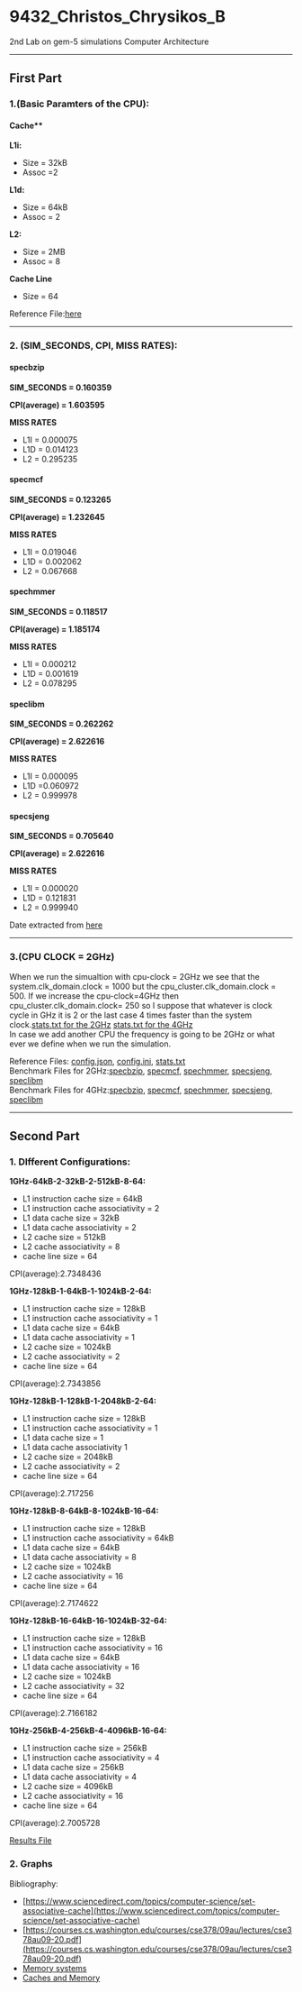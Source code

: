 # 9432_Christos_Chrysikos_B
2nd Lab on gem-5 simulations Computer Architecture

--------------------------------------------------------------------------------------------------------------------------------------------------------------

## First Part

### 1.(Basic Paramters of the CPU):

#### Cache**
**L1i:**
* Size = 32kB
* Assoc =2

**L1d:**
* Size = 64kB
* Assoc = 2

**L2:**
* Size = 2MB
* Assoc = 8

**Cache Line**
* Size = 64


Reference File:[here](https://github.com/christos99/9432_Christos_Chrysikos_B/blob/main/Files/References/Options.py)


--------------------------------------------------------------------------------------------------------------------------------------------------------------


### 2. (SIM_SECONDS, CPI, MISS RATES):
#### specbzip
**SIM_SECONDS = 0.160359**

**CPI(average) = 1.603595**  

**MISS RATES**
* L1I = 0.000075
* L1D = 0.014123
* L2 = 0.295235

#### specmcf
**SIM_SECONDS = 0.123265**

**CPI(average) = 1.232645**  

**MISS RATES**
* L1I = 0.019046
* L1D = 0.002062
* L2 = 0.067668

#### spechmmer
**SIM_SECONDS = 0.118517**

**CPI(average) = 1.185174**  

**MISS RATES**
* L1I = 0.000212
* L1D = 0.001619
* L2 = 0.078295

#### speclibm
**SIM_SECONDS = 0.262262**

**CPI(average) = 2.622616**  

**MISS RATES**
* L1I = 0.000095	
* L1D =0.060972
* L2 = 0.999978

#### specsjeng
**SIM_SECONDS = 0.705640**

**CPI(average) = 2.622616**  

**MISS RATES**
* L1I = 	0.000020
* L1D = 0.121831
* L2 = 0.999940

Date extracted from [here](https://github.com/christos99/9432_Christos_Chrysikos_B/blob/main/Files/CPI%20-%20Results-All/spec_results_1GHz-default.txt)

--------------------------------------------------------------------------------------------------------------------------------------------------------------



### 3.(CPU CLOCK = 2GHz)

When we run the simualtion with cpu-clock = 2GHz we see that the system.clk_domain.clock = 1000 but the cpu_cluster.clk_domain.clock = 500. If we increase the cpu-clock=4GHz then cpu_cluster.clk_domain.clock= 250 so I suppose that whatever is clock cycle in GHz it is 2 or the last case 4 times faster than the system clock.[stats.txt for the 2GHz]()  [stats.txt for the 4GHz]()  
In case we add another CPU the frequency is going to be 2GHz or what ever we define when we run the simulation. 



Reference Files: [config.json](), [config.ini](), [stats.txt]()  
Benchmark Files for 2GHz:[specbzip](https://github.com/christos99/9432_Christos_Chrysikos_B/tree/main/Files/Benchmarks/spec_results_1GHz-32kB-4-64kB-4-2048kB-16-64/specbzip), [specmcf](https://github.com/christos99/9432_Christos_Chrysikos_B/tree/main/Files/Benchmarks/spec_results_1GHz-32kB-4-64kB-4-2048kB-16-64/specmcf), [spechmmer](https://github.com/christos99/9432_Christos_Chrysikos_B/tree/main/Files/Benchmarks/spec_results_1GHz-32kB-4-64kB-4-2048kB-16-64/spechmmer), [specsjeng](https://github.com/christos99/9432_Christos_Chrysikos_B/tree/main/Files/Benchmarks/spec_results_1GHz-32kB-4-64kB-4-2048kB-16-64/specsjeng), [speclibm](https://github.com/christos99/9432_Christos_Chrysikos_B/tree/main/Files/Benchmarks/spec_results_1GHz-32kB-4-64kB-4-2048kB-16-64/speclibm)  
Benchmark Files for 4GHz:[specbzip](), [specmcf](), [spechmmer](), [specsjeng](), [speclibm]()


--------------------------------------------------------------------------------------------------------------------------------------------------------------



## Second Part

### 1. DIfferent Configurations:

**1GHz-64kB-2-32kB-2-512kB-8-64:**

* L1 instruction cache size = 64kB
* L1 instruction cache associativity = 2
* L1 data cache size = 32kB
* L1 data cache associativity = 2
* L2 cache size = 512kB
* L2 cache associativity = 8
* cache line size = 64

CPI(average):2.7348436


**1GHz-128kB-1-64kB-1-1024kB-2-64:**

* L1 instruction cache size = 128kB
* L1 instruction cache associativity = 1
* L1 data cache size = 64kB
* L1 data cache associativity = 1
* L2 cache size = 1024kB
* L2 cache associativity = 2
* cache line size = 64

CPI(average):2.7343856

**1GHz-128kB-1-128kB-1-2048kB-2-64:**

* L1 instruction cache size = 128kB
* L1 instruction cache associativity = 1
* L1 data cache size = 1
* L1 data cache associativity 1
* L2 cache size = 2048kB
* L2 cache associativity = 2
* cache line size = 64

CPI(average):2.717256

**1GHz-128kB-8-64kB-8-1024kB-16-64:**

* L1 instruction cache size = 128kB
* L1 instruction cache associativity = 64kB
* L1 data cache size = 64kB
* L1 data cache associativity = 8
* L2 cache size = 1024kB
* L2 cache associativity = 16
* cache line size = 64

CPI(average):2.7174622

**1GHz-128kB-16-64kB-16-1024kB-32-64:**

* L1 instruction cache size = 128kB
* L1 instruction cache associativity = 16
* L1 data cache size = 64kB
* L1 data cache associativity = 16
* L2 cache size = 1024kB
* L2 cache associativity = 32
* cache line size = 64

CPI(average):2.7166182

**1GHz-256kB-4-256kB-4-4096kB-16-64:**

* L1 instruction cache size = 256kB
* L1 instruction cache associativity = 4
* L1 data cache size = 256kB
* L1 data cache associativity = 4
* L2 cache size = 4096kB
* L2 cache associativity = 16
* cache line size = 64

CPI(average):2.7005728






[Results File](https://github.com/christos99/9432_Christos_Chrysikos_B/blob/main/Files/CPI%20-%20Results-All/Results_spec_results_cpi_all.txt)

### 2. Graphs






Bibliography:
* [https://www.sciencedirect.com/topics/computer-science/set-associative-cache](https://www.sciencedirect.com/topics/computer-science/set-associative-cache)  
* [https://courses.cs.washington.edu/courses/cse378/09au/lectures/cse378au09-20.pdf](https://courses.cs.washington.edu/courses/cse378/09au/lectures/cse378au09-20.pdf)
* [Memory systems]()
* [Caches and Memory]()
